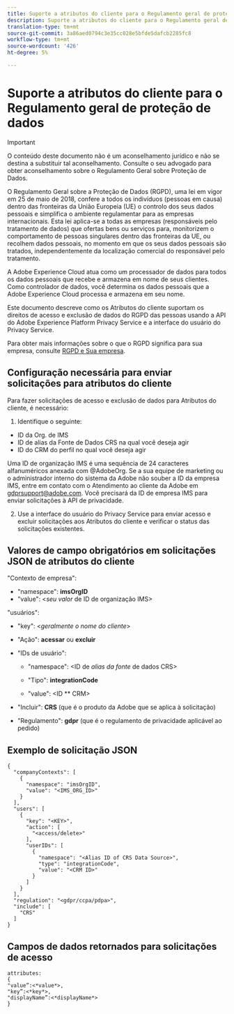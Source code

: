 ```yaml
---
title: Suporte a atributos do cliente para o Regulamento geral de proteção de dados
description: Suporte a atributos do cliente para o Regulamento geral de proteção de dados
translation-type: tm+mt
source-git-commit: 3a86aed0794c3e35cc028e5bfde5dafcb2285fc8
workflow-type: tm+mt
source-wordcount: '426'
ht-degree: 5%

---
```



# Suporte a atributos do cliente para o Regulamento geral de proteção de dados


>[!IMPORTANT]
>
>O conteúdo deste documento não é um aconselhamento jurídico e não se destina a substituir tal aconselhamento. Consulte o seu advogado para obter aconselhamento sobre o Regulamento Geral sobre Proteção de Dados.

O Regulamento [](https://www.adobe.com/privacy/general-data-protection-regulation/what-is-gdpr.html) Geral sobre a Proteção de Dados (RGPD), uma lei em vigor em 25 de maio de 2018, confere a todos os indivíduos (pessoas em causa) dentro das fronteiras da União Europeia (UE) o controlo dos seus dados pessoais e simplifica o ambiente regulamentar para as empresas internacionais. Esta lei aplica-se a todas as empresas (responsáveis pelo tratamento de dados) que ofertas bens ou serviços para, monitorizem o comportamento de pessoas singulares dentro das fronteiras da UE, ou recolhem dados pessoais, no momento em que os seus dados pessoais são tratados, independentemente da localização comercial do responsável pelo tratamento.

A Adobe Experience Cloud atua como um processador de dados para todos os dados pessoais que recebe e armazena em nome de seus clientes. Como controlador de dados, você determina os dados pessoais que a Adobe Experience Cloud processa e armazena em seu nome.

Este documento descreve como os Atributos do cliente suportam os direitos de acesso e exclusão de dados do RGPD das pessoas usando a API do Adobe Experience Platform Privacy Service e a interface do usuário do Privacy Service.

Para obter mais informações sobre o que o RGPD significa para sua empresa, consulte [RGPD e Sua empresa](https://www.adobe.com/br/privacy/general-data-protection-regulation.html).

## Configuração necessária para enviar solicitações para atributos do cliente

Para fazer solicitações de acesso e exclusão de dados para Atributos do cliente, é necessário:

1. Identifique o seguinte:

* ID da Org. de IMS
* ID de alias da Fonte de Dados CRS na qual você deseja agir
* ID do CRM do perfil no qual você deseja agir

Uma ID de organização IMS é uma sequência de 24 caracteres alfanuméricos anexada com @AdobeOrg. Se a sua equipe de marketing ou o administrador interno do sistema da Adobe não souber a ID da empresa IMS, entre em contato com o Atendimento ao cliente da Adobe em gdprsupport@adobe.com. Você precisará da ID de empresa IMS para enviar solicitações à API de privacidade.

2. Use a interface do usuário do Privacy Service para enviar acesso e excluir solicitações aos Atributos do cliente e verificar o status das solicitações existentes.

## Valores de campo obrigatórios em solicitações JSON de atributos do cliente

&quot;Contexto de empresa&quot;:

* &quot;namespace&quot;: **imsOrgID**
* &quot;value&quot;: &lt;*seu valor* de ID de organização IMS>

&quot;usuários&quot;:

* &quot;key&quot;: &lt;*geralmente o nome do cliente*>

* &quot;Ação&quot;: **acessar** ou **excluir**

* &quot;IDs de usuário&quot;:

   * &quot;namespace&quot;: &lt;ID de *alias da fonte* de dados CRS>

   * &quot;Tipo&quot;: **integrationCode**

   * &quot;value&quot;: &lt;ID ** CRM>

* &quot;Incluir&quot;: **CRS** (que é o produto da Adobe que se aplica à solicitação)

* &quot;Regulamento&quot;: **gdpr** (que é o regulamento de privacidade aplicável ao pedido)

## Exemplo de solicitação JSON

```
{
  "companyContexts": [
    {
      "namespace": "imsOrgID",
      "value": "<IMS_ORG_ID>"
    }
  ],
  "users": [
    {
      "key": "<KEY>",
      "action": [
        "<access/delete>"
      ],
      "userIDs": [
        {
          "namespace": "<Alias ID of CRS Data Source>",
          "type": "integrationCode",
          "value": "<CRM ID>"
        }
      ]
    }
  ],
  "regulation": "<gdpr/ccpa/pdpa>",
  "include": [
    "CRS"
  ]
}
```

## Campos de dados retornados para solicitações de acesso

```
attributes:
{
"value”:<*value*>,
"key”:<*key*>,
"displayName”:<*displayName*>
}
```
